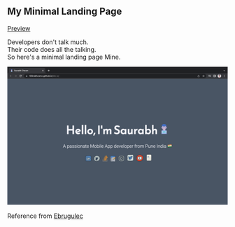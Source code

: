 ## My Minimal Landing Page

<a href="https://100rabhcsmc.github.io/Me.io/">Preview</a>

Developers don't talk much.  
Their code does all the talking.    
So here's a minimal landing page Mine.

<img src="MyLandingPage.png">

Reference from <a href="https://github.com/ebrugulec/ebrugulec.github.io">Ebrugulec</a>
